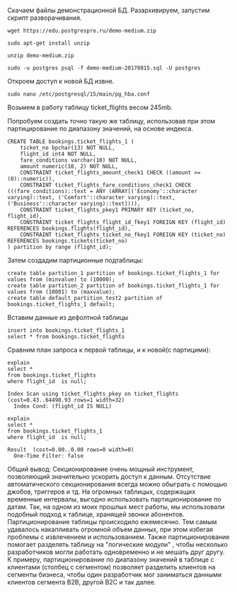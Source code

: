 Скачаем файлы демонстрационной БД. Разархивируем, запустим скрипт разворачивания. 
```
wget https://edu.postgrespro.ru/demo-medium.zip

sudo apt-get install unzip

unzip demo-medium.zip

sudo -u postgres psql -f demo-medium-20170815.sql -U postgres
```
Откроем доступ к новой БД извне. 
```
sudo nano /etc/postgresql/15/main/pg_hba.conf
```

Возьмем в работу таблицу ticket_flights весом 245mb. 

Попробуем создать точно такую же таблицу, использовав при этом партицирование по диапазону значений, на основе индекса.
```
CREATE TABLE bookings.ticket_flights_1 (
	ticket_no bpchar(13) NOT NULL,
	flight_id int4 NOT NULL,
	fare_conditions varchar(10) NOT NULL,
	amount numeric(10, 2) NOT NULL,
	CONSTRAINT ticket_flights_amount_check1 CHECK ((amount >= (0)::numeric)),
	CONSTRAINT ticket_flights_fare_conditions_check1 CHECK (((fare_conditions)::text = ANY (ARRAY[('Economy'::character varying)::text, ('Comfort'::character varying)::text, ('Business'::character varying)::text]))),
	CONSTRAINT ticket_flights_pkey1 PRIMARY KEY (ticket_no, flight_id),
	CONSTRAINT ticket_flights_flight_id_fkey1 FOREIGN KEY (flight_id) REFERENCES bookings.flights(flight_id),
	CONSTRAINT ticket_flights_ticket_no_fkey1 FOREIGN KEY (ticket_no) REFERENCES bookings.tickets(ticket_no)
) partition by range (flight_id);
```

Затем создадим партиционные подтаблицы:
```
create table partition_1 partition of bookings.ticket_flights_1 for values from (minvalue) to (10000);
create table partition_2 partition of bookings.ticket_flights_1 for values from (10001) to (maxvalue);
create table default_partition_test2 partition of bookings.ticket_flights_1 default;
```

Вставим данные из дефолтной таблицы
```
insert into bookings.ticket_flights_1
select * from bookings.ticket_flights
```

Сравним план запроса к первой таблицы, и к новой(с партицими):
```
explain
select *
from bookings.ticket_flights
where flight_id  is null;

Index Scan using ticket_flights_pkey on ticket_flights  (cost=0.43..64498.93 rows=1 width=32)
  Index Cond: (flight_id IS NULL)
  
explain
select *
from bookings.ticket_flights_1
where flight_id  is null;

Result  (cost=0.00..0.00 rows=0 width=0)
  One-Time Filter: false 
```
Общий вывод: Секционирование очень мощный инструмент, позволяющий значительно ускорить доступ к данным. Отсутствие автоматического секционирования всегда можно обыграть с помощью джобов, триггеров и тд. На огромных таблицых, содержащих временные интервалы, 
выгодно использовать партиционирование по датам. Так, на одном из моих прошлых мест работы, мы использовали подобный подход к таблице, хранящей звонки абонентов. Партиционирование таблицы происходило ежемесячно. Тем самым удавалось накапливать огромной объем
данных, при этом избегая проблемы с извлечением и использованием. Также партиционирование помогает разделять таблицу на "логические модули" , чтобы несколько разработчиков могли работать одновременно и не мешать друг другу. К примеру, партиционирование по 
диапазону значений в таблице с клиентами (столбец с сегментом) позволяет разделить клиентов на сегменты бизнеса, чтобы один разработчик мог заниматься данными клиентов сегмента B2B, другой B2C и так далее.  
